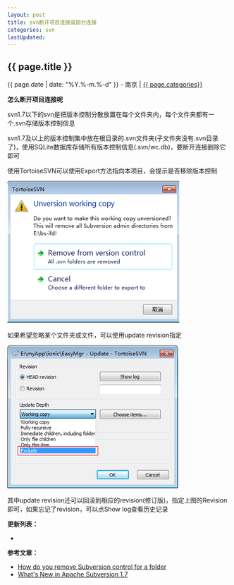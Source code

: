 ```yaml
---
layout: post
title: svn断开项目连接或部分连接
categories: svn
lastUpdated:
---
```


## {{ page.title }}

{{ page.date | date: "%Y.%-m.%-d" }} - 南京 | <a href="/archive#{{ page.categories }}">{{ page.categories}}</a>

**怎么断开项目连接呢**

svn1.7以下的svn是把版本控制分散放置在每个文件夹内，每个文件夹都有一个.svn存储版本控制信息

svn1.7及以上的版本控制集中放在根目录的.svn文件夹(子文件夹没有.svn目录了)，使用SQLite数据库存储所有版本控制信息(.svn/wc.db)，要断开连接删除它即可

使用TortoiseSVN可以使用Export方法指向本项目，会提示是否移除版本控制

![exportsvnpromp](/images/exportsvnpromp.png)

如果希望忽略某个文件夹或文件，可以使用update revision指定

![update_revision_exclude](/images/update_revision_exclude.png)

其中update revision还可以回滚到相应的revision(修订版)，指定上图的Revision即可，如果忘记了revision，可以点Show log查看历史记录

**更新列表：**

*



**参考文章：**

* [How do you remove Subversion control for a folder][1]
* [What's New in Apache Subversion 1.7][2]


[1]: http://stackoverflow.com/questions/154853/how-do-you-remove-subversion-control-for-a-folder
[2]: http://subversion.apache.org/docs/release-notes/1.7.html#wc-ng

